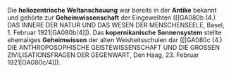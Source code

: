 
Die **heliozentrische Weltanschauung** war bereits in der **Antike** bekannt und gehörte zur **Geheimwissenschaft** der Eingeweihten ([[GA080b (4.) DAS INNERE DER NATUR UND DAS WESEN DER MENSCHENSEELE, Basel, 1. Februar 1921|GA080b/4]]). Das **kopernikanische Sonnensystem** stellte ehemaliges **Geheimwissen** der alten Weisheitsschulen dar ([[GA080c (4.) DIE ANTHROPOSOPHISCHE GEISTEWISSENSCHAFT UND DIE GROSSEN ZIVILISATIONSFRAGEN DER GEGENWART, Den Haag, 23. Februar 1921|GA080c/4]]).
